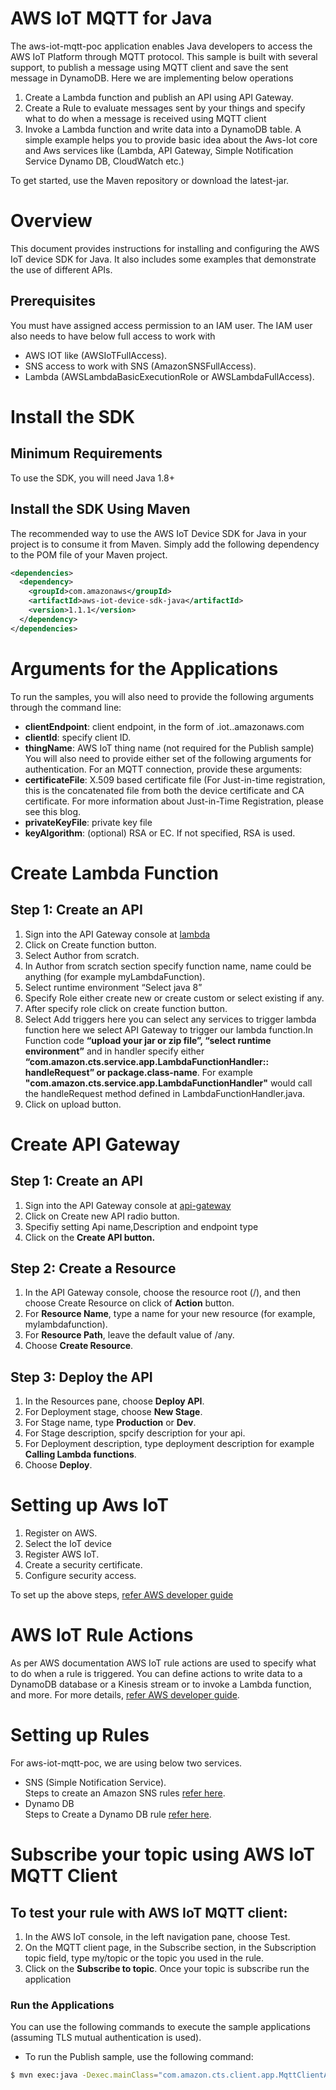 # AWS IoT MQTT for Java
The aws-iot-mqtt-poc application enables Java developers to access the AWS IoT Platform through MQTT protocol. This sample is built with several support, to publish a message using MQTT client and save the sent message in DynamoDB.
Here we are implementing below operations 
1.	Create a Lambda function and publish an API using API Gateway.
2.	Create a Rule to evaluate messages sent by your things and specify what to do when a message is received using MQTT client
3.	Invoke a Lambda function and write data into a DynamoDB table. 
A simple example helps you to provide basic idea about the Aws-Iot core and Aws services like (Lambda, API Gateway, Simple Notification Service Dynamo DB, CloudWatch etc.)

To get started, use the Maven repository or download the latest-jar.

# Overview
This document provides instructions for installing and configuring the AWS IoT device SDK for Java. It also includes some examples that demonstrate the use of different APIs.

## Prerequisites
You must have assigned access permission to an IAM user. The IAM user also needs to have below full access to work with
* AWS IOT like (AWSIoTFullAccess).
* SNS access to work with SNS (AmazonSNSFullAccess).
* Lambda (AWSLambdaBasicExecutionRole or AWSLambdaFullAccess).

# Install the SDK
## Minimum Requirements
To use the SDK, you will need Java 1.8+
##  Install the SDK Using Maven
The recommended way to use the AWS IoT Device SDK for Java in your project is to consume it from Maven. Simply add the following dependency to the POM file of your Maven project.
``` xml
<dependencies>
  <dependency>
    <groupId>com.amazonaws</groupId>
    <artifactId>aws-iot-device-sdk-java</artifactId>
    <version>1.1.1</version>
  </dependency>
</dependencies>
```
# Arguments for the Applications
To run the samples, you will also need to provide the following arguments through the command line:
- **clientEndpoint**: client endpoint, in the form of <prefix>.iot.<region>.amazonaws.com
- **clientId**: specify client ID.
- **thingName**: AWS IoT thing name (not required for the Publish sample)
You will also need to provide either set of the following arguments for authentication. For an MQTT connection, provide these arguments:
- **certificateFile**: X.509 based certificate file (For Just-in-time registration, this is the concatenated file from both the device certificate and CA certificate. For more information about Just-in-Time Registration, please see this blog.
- **privateKeyFile**: private key file
- **keyAlgorithm**: (optional) RSA or EC. If not specified, RSA is used.
  
# Create Lambda Function

##  Step 1: Create an API

1.	Sign into the API Gateway console at [lambda](https://console.aws.amazon.com/lambda)
2.	Click on Create function button.
3.	Select Author from scratch.
4.	In Author from scratch section specify function name, name could be anything (for example myLambdaFunction).
5.	Select runtime environment “Select java 8”
6.	Specify Role either create new or create custom or select existing if any.
7.	After specify role click on create function button.
8.	Select Add triggers here you can select any services to trigger lambda function here we select API Gateway to trigger our lambda function.In Function code **“upload your jar or zip file”, “select runtime environment”** and in handler specify either **“com.amazon.cts.service.app.LambdaFunctionHandler:: handleRequest” or package.class-name**. For example
**"com.amazon.cts.service.app.LambdaFunctionHandler"** would call the handleRequest method defined in LambdaFunctionHandler.java.
9.	Click on upload button.

# Create API Gateway
##  Step 1: Create an API
1.	Sign into the API Gateway console at [api-gateway](https://console.aws.amazon.com/apigateway)
2.	Click on Create new API radio button.
3.	Specifiy setting Api name,Description and endpoint type 
4.	Click on the **Create API button.**

##  Step 2: Create a Resource
1.	In the API Gateway console, choose the resource root (/), and then choose Create Resource on click of **Action** button.
2.	For **Resource Name**, type a name for your new resource (for example, mylambdafunction).
3.	For **Resource Path**, leave the default value of /any.
4.	Choose **Create Resource**.

##  Step 3: Deploy the API
1.	In the Resources pane, choose **Deploy API**.
2.	For Deployment stage, choose **New Stage**.
3.	For Stage name, type **Production** or **Dev**.
4.	For Stage description, spcify description for your api.
5.	For Deployment description, type deployment description for example **Calling Lambda functions**.
6.	Choose **Deploy**.

# Setting up Aws IoT
1.	Register on AWS.
2.	Select the IoT device 
3.	Register AWS IoT.
4.	Create a security certificate.
5.	Configure security access.

To set up the above steps, [refer AWS developer guide](https://docs.aws.amazon.com/iot/latest/developerguide/iot-console-signin.html)

# AWS IoT Rule Actions
As per AWS documentation AWS IoT rule actions are used to specify what to do when a rule is triggered. You can define actions to write data to a DynamoDB database or a Kinesis stream or to invoke a Lambda function, and more. 
For more details, [refer AWS developer guide](https://docs.aws.amazon.com/iot/latest/developerguide/iot-rule-actions.html).

# Setting up Rules
For aws-iot-mqtt-poc, we are using below two services.
* SNS (Simple Notification Service).  <br/>
Steps to create an Amazon SNS rules [refer here](https://docs.aws.amazon.com/iot/latest/developerguide/iot-sns-rule.html).
* Dynamo DB <br/>
  Steps to Create a Dynamo DB rule [refer here](https://docs.aws.amazon.com/iot/latest/developerguide/iot-ddb-rule.html).
  
# Subscribe your topic using AWS IoT MQTT Client

##  To test your rule with AWS IoT MQTT client:
1.	In the AWS IoT console, in the left navigation pane, choose Test.
2.	On the MQTT client page, in the Subscribe section, in the Subscription topic field, type my/topic or the topic you used in the rule.
3.  Click on the **Subscribe to topic**.
Once your topic is subscribe run the application 

### Run the Applications
You can use the following commands to execute the sample applications (assuming 
TLS mutual authentication is used).
* To run the Publish sample, use the following command:
```sh
$ mvn exec:java -Dexec.mainClass="com.amazon.cts.client.app.MqttClientApp" -Dexec.args="-clientEndpoint <prefix>.iot.<region>.amazonaws.com -clientId <unique client id> -certificateFile <certificate file> -privateKeyFile <private key file>"
```

